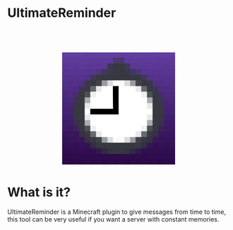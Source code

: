 # UltimateReminder

<h1 align="center">
  <br>
  <img src="/ureminder.png" alt="Ureminder Logo" width="256">
  <br>
</h1>

# What is it?

UltimateReminder is a Minecraft plugin to give messages from time to time, this tool 
can be very useful if you want a server with constant memories.
